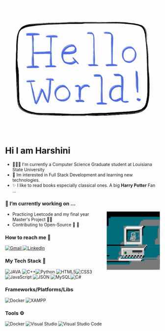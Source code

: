 
<h1 align="center"><img src="https://github.com/harshinivanni/harshinivanni/blob/main/giphy.gif"></h1>

# Hi I am Harshini


-   👩🏾‍🎓 I'm currently a Computer Science Graduate student at Louisiana State University 
-  🧪 Im interested in Full Stack Development and learning new technologies.
-  ✨ I like to read books especially classical ones. A big **Harry Potter** Fan ...


### 🔭 I’m currently working on ...

<img align="right" src="https://github.com/harshinivanni/harshinivanni/blob/main/giphy%20(1).gif" width="173" height="206.5">

- Practicing Leetcode and my final year Master's Project 🧠🤯
- Contributing to Open-Source 📂 📩


### How to reach me 📢
<a href="mailto:harshini.vanni@gmail.com"> <img alt="Gmail" src="https://img.shields.io/badge/Gmail-D14836?style=for-the-badge&logo=gmail&logoColor=white" /> </a>
<a href="https://www.linkedin.com/in/harshini-vannikkarasan/"><img alt="LinkedIn" src="https://img.shields.io/badge/linkedin%20-%230077B5.svg?&style=for-the-badge&logo=linkedin&logoColor=white"/></a>

### My Tech Stack 🥞
  ![JAVA](https://img.shields.io/badge/Java-ED8B00?style=for-the-badge&logo=java&logoColor=white) ![C++](https://img.shields.io/badge/c++-%2300599C.svg?style=for-the-badge&logo=c%2B%2B&logoColor=white)![Python](https://img.shields.io/badge/python-3670A0?style=for-the-badge&logo=python&logoColor=ffdd54) ![HTML5](https://img.shields.io/badge/html5-%23E34F26.svg?style=for-the-badge&logo=html5&logoColor=white)![CSS3](https://img.shields.io/badge/css3-%231572B6.svg?style=for-the-badge&logo=css3&logoColor=white)![JavaScript](https://img.shields.io/badge/javascript-%23323330.svg?style=for-the-badge&logo=javascript&logoColor=%23F7DF1E) ![JSON](https://img.shields.io/badge/json-5E5C5C?style=for-the-badge&logo=json&logoColor=white) ![MySQL](https://img.shields.io/badge/MySQL-00000F?style=for-the-badge&logo=mysql&logoColor=white)![C#](https://img.shields.io/badge/C%23-239120?style=for-the-badge&logo=c-sharp&logoColor=white)
  
### Frameworks/Platforms/Libs
  ![Docker](https://img.shields.io/badge/Docker-2CA5E0?style=for-the-badge&logo=docker&logoColor=white) ![XAMPP](https://img.shields.io/badge/Xampp-F37623?style=for-the-badge&logo=xampp&logoColor=white)

### Tools ⚙ 
  ![Docker](https://img.shields.io/badge/docker-%230db7ed.svg?style=for-the-badge&logo=docker&logoColor=white) 
  ![Visual Studio](https://img.shields.io/badge/Visual%20Studio-5C2D91.svg?style=for-the-badge&logo=visual-studio&logoColor=white) 
  ![Visual Studio Code](https://img.shields.io/badge/Visual%20Studio%20Code-0078d7.svg?style=for-the-badge&logo=visual-studio-code&logoColor=white)
  

 

